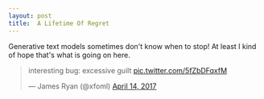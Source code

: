 ```yaml
---
layout: post
title:  A Lifetime Of Regret
---
```


Generative text models sometimes don't know when to stop! At least I kind of hope
that's what is going on here.

<blockquote class="twitter-tweet" data-lang="en"><p lang="en" dir="ltr">interesting bug: excessive guilt <a href="https://t.co/5fZbDFqxfM">pic.twitter.com/5fZbDFqxfM</a></p>&mdash; James Ryan (@xfoml) <a href="https://twitter.com/xfoml/status/852684165715599360?ref_src=twsrc%5Etfw">April 14, 2017</a></blockquote>
<script async src="https://platform.twitter.com/widgets.js" charset="utf-8"></script>
